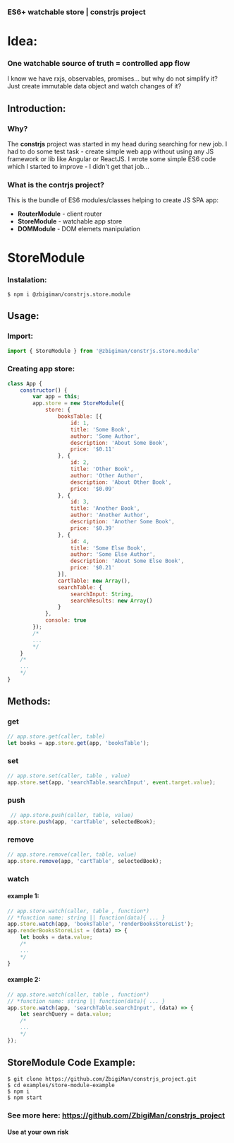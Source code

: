 ### ES6+ watchable store | constrjs project
# Idea: 
### One watchable source of truth = controlled app flow  
I know we have rxjs, observables, promises... but why do not simplify it? Just create immutable data object and watch changes of it?

## Introduction:

### Why?

The **constrjs** project was started in my head during searching for new job. I had to do some test task - create simple web app without using any JS framework or lib like Angular or ReactJS. I wrote some simple ES6 code which I started to improve - I didn't get that job... 

### What is the contrjs project?

This is the bundle of ES6 modules/classes helping to create JS SPA app:

* **RouterModule** - client router
* **StoreModule** - watchable app store
* **DOMModule** - DOM elemets manipulation

# StoreModule
### Instalation:

```
$ npm i @zbigiman/constrjs.store.module
```

## Usage:

### Import:

```javascript
import { StoreModule } from '@zbigiman/constrjs.store.module'
```

### Creating app store:

```javascript
class App {
    constructor() {
        var app = this;
        app.store = new StoreModule({
            store: {
                booksTable: [{
                    id: 1,
                    title: 'Some Book',
                    author: 'Some Author',
                    description: 'About Some Book',
                    price: '$0.11'
                }, {
                    id: 2,
                    title: 'Other Book',
                    author: 'Other Author',
                    description: 'About Other Book',
                    price: '$0.09'
                }, {
                    id: 3,
                    title: 'Another Book',
                    author: 'Another Author',
                    description: 'Another Some Book',
                    price: '$0.39'
                }, {
                    id: 4,
                    title: 'Some Else Book',
                    author: 'Some Else Author',
                    description: 'About Some Else Book',
                    price: '$0.21'
                }],
                cartTable: new Array(),
                searchTable: {
                    searchInput: String,
                    searchResults: new Array()
                }
            },
            console: true
        });
        /*
        ...
        */
    }
    /*
    ...
    */
}
```

## Methods:

### get 

```javascript
// app.store.get(caller, table)
let books = app.store.get(app, 'booksTable');
```

### set
```javascript
// app.store.set(caller, table , value)
app.store.set(app, 'searchTable.searchInput', event.target.value);
```

### push
```javascript
 // app.store.push(caller, table, value)
app.store.push(app, 'cartTable', selectedBook);
```

### remove
```javascript
// app.store.remove(caller, table, value)
app.store.remove(app, 'cartTable', selectedBook);
```

### watch
#### example 1:
```javascript
// app.store.watch(caller, table , function*)
// *function name: string || function(data){ ... }
app.store.watch(app, 'booksTable', 'renderBooksStoreList');
app.renderBooksStoreList = (data) => {
    let books = data.value;
    /*
    ...
    */
}
```
#### example 2:
```javascript
// app.store.watch(caller, table , function*)
// *function name: string || function(data){ ... }
app.store.watch(app, 'searchTable.searchInput', (data) => {
    let searchQuery = data.value;
    /*
    ...
    */
});
```

## StoreModule Code Example:

```
$ git clone https://github.com/ZbigiMan/constrjs_project.git
$ cd examples/store-module-example
$ npm i
$ npm start
```
### See more here: https://github.com/ZbigiMan/constrjs_project 
#### Use at your own risk